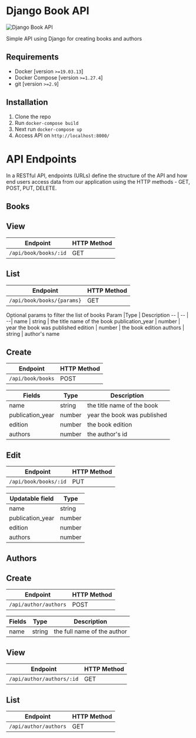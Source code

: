 # Django Book API
![Django Book API](https://github.com/abu271/book-api/workflows/Python%20application/badge.svg)

Simple API using Django for creating books and authors

## **Requirements**
- Docker [version `>=19.03.13`]
- Docker Compose [version `>=1.27.4`]
- git [version `>=2.9`]

## **Installation**
1. Clone the repo
2. Run `docker-compose build`
3. Next run `docker-compose up`
4. Access API on `http://localhost:8000/`

# **API Endpoints**
In a RESTful API, endpoints (URLs) define the structure of the API and how end users access data from our application using the HTTP methods - GET, POST, PUT, DELETE.

## **Books**

## View

Endpoint |HTTP Method 
-- | -- |
`/api/book/books/:id` | GET

## List 
Endpoint |HTTP Method 
-- | -- |
`/api/book/books/{params}` | GET

Optional params to filter the list of books
Param |Type | Description 
-- | -- | --|
name | string | the title name of the book
publication_year | number | year the book was published 
edition | number | the book edition
authors | string | author's name

## Create

Endpoint |HTTP Method 
-- | -- |
`/api/book/books` | POST

Fields |Type | Description 
-- | -- | --|
name | string | the title name of the book
publication_year | number | year the book was published 
edition | number | the book edition
authors | number | the author's id

## Edit

Endpoint |HTTP Method 
-- | -- |
`/api/book/books/:id` | PUT

Updatable field |Type 
-- | -- |
name | string
publication_year | number
edition | number
authors | number

## **Authors**

## Create 

Endpoint |HTTP Method 
-- | -- |
`/api/author/authors` | POST

Fields |Type | Description 
-- | -- | --|
name | string | the full name of the author

## View

Endpoint |HTTP Method 
-- | -- |
`/api/author/authors/:id` | GET

## List
Endpoint |HTTP Method 
-- | -- |
`/api/author/authors` | GET